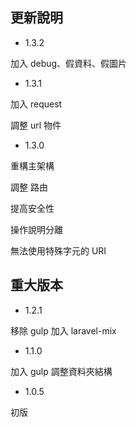 ## 更新說明 ##

* 1.3.2

加入 debug、假資料、假圖片

* 1.3.1

加入 request

調整 url 物件

* 1.3.0

重構主架構

調整 路由

提高安全性

操作說明分離

無法使用特殊字元的 URI

## 重大版本 ##

* 1.2.1

移除 gulp 加入 laravel-mix

* 1.1.0

加入 gulp 調整資料夾結構

* 1.0.5

初版